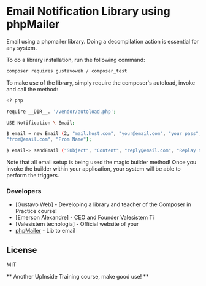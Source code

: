 
# Email Notification Library using phpMailer

Email using a phpmailer library. Doing a decompilation action is essential for any system.

To do a library installation, run the following command:

```sh
composer requires gustavoweb / composer_test
```

To make use of the library, simply require the composer's autoload, invoke and call the method:

```sh
<? php

require __DIR__. '/vendor/autoload.php';

USE Notification \ Email;

$ email = new Email (2, "mail.host.com", "your@email.com", "your pass", "secure smtp (tls / ssl)", "port (587)",
"from@email.com", "From Name");

$ email-> sendEmail ("SUbject", "Content", "reply@email.com", "Replay Name", "address@email.com", "Address Name");
```

Note that all email setup is being used the magic builder method! Once you invoke the builder within your application, your system will be able to perform the triggers.

### Developers
* [Gustavo Web] - Developing a library and teacher of the Composer in Practice course!
* [Emerson Alexandre] - CEO and Founder Valesistem Ti
* [Valesistem tecnologia] - Official website of your
* [phpMailer] - Lib to email

License
----

MIT

** Another UpInside Training course, make good use! **

[//]: #
[Enerson Alexandre]: <mailto: alexandresys@hotmail.com>
[Andrezza B Garcia]: <mailto: andrezza_luna@hotmail.com.com>
[Valesistem Ti]: <https://www.valesistem.com.br>
[phpMailer]: <https://github.com/PHPMailer/PHPMailer>
